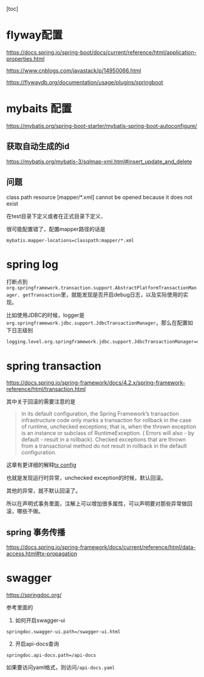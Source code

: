 
[toc]

# flyway配置
https://docs.spring.io/spring-boot/docs/current/reference/html/application-properties.html

https://www.cnblogs.com/javastack/p/14950066.html

https://flywaydb.org/documentation/usage/plugins/springboot




# mybaits 配置

https://mybatis.org/spring-boot-starter/mybatis-spring-boot-autoconfigure/

## 获取自动生成的id
https://mybatis.org/mybatis-3/sqlmap-xml.html#insert_update_and_delete



## 问题
class path resource [mapper/*.xml] cannot be opened because it does not exist

在test目录下定义或者在正式目录下定义、

很可能配置错了，配置mapper路径的话是
```properties
mybatis.mapper-locations=classpath:mapper/*.xml
```


# spring log 

打断点到 `org.springframework.transaction.support.AbstractPlatformTransactionManager.
getTransaction`里，就能发现是否开启debug日志，以及实际使用的实现。

比如使用JDBC的时候，logger是`org.springframework.jdbc.support.JdbcTransactionManager`，那么在配置如下日志级别

```properties
logging.level.org.springframework.jdbc.support.JdbcTransactionManager=debug
```


# spring transaction 
https://docs.spring.io/spring-framework/docs/4.2.x/spring-framework-reference/html/transaction.html

其中关于回滚的需要注意的是
>
> In its default configuration, the Spring Framework’s transaction infrastructure code only marks a transaction for rollback in the case of runtime, unchecked exceptions; that is, when the thrown exception is an instance or subclass of RuntimeException. ( Errors will also - by default - result in a rollback). Checked exceptions that are thrown from a transactional method do not result in rollback in the default configuration.

这章有更详细的解释[tx config](https://docs.spring.io/spring-framework/docs/4.2.x/spring-framework-reference/html/transaction.html#transaction-declarative-txadvice-settings)



也就是发现运行时异常，unchecked exception的时候，默认回滚。

其他的异常，就不默认回滚了。

所以在声明式事务里面，注解上可以增加很多属性，可以声明要对那些异常做回滚，哪些不做。

## spring 事务传播
https://docs.spring.io/spring-framework/docs/current/reference/html/data-access.html#tx-propagation



# swagger

https://springdoc.org/

参考里面的
1. 如何开启swagger-ui
```properties
springdoc.swagger-ui.path=/swagger-ui.html

```
2. 开启api-docs查询

```properties
springdoc.api-docs.path=/api-docs
```
如果要访问yaml格式，则访问`/api-docs.yaml`
